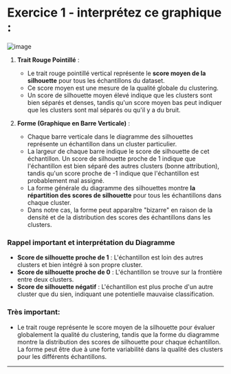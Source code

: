 
# Exercice 1 - interprétez ce graphique :

![image](https://github.com/hrhouma/Apprentissage-Non-Supervise/assets/10111526/0ef2e03c-f8d2-4d36-85dd-b7bee91f9402)

1. **Trait Rouge Pointillé** :
   - Le trait rouge pointillé vertical représente le **score moyen de la silhouette** pour tous les échantillons du dataset.
   - Ce score moyen est une mesure de la qualité globale du clustering.
   - Un score de silhouette moyen élevé indique que les clusters sont bien séparés et denses, tandis qu'un score moyen bas peut indiquer que les clusters sont mal séparés ou qu'il y a du bruit.

2. **Forme (Graphique en Barre Verticale)** :
   - Chaque barre verticale dans le diagramme des silhouettes représente un échantillon dans un cluster particulier.
   - La largeur de chaque barre indique le score de silhouette de cet échantillon. Un score de silhouette proche de 1 indique que l'échantillon est bien séparé des autres clusters (bonne attribution), tandis qu'un score proche de -1 indique que l'échantillon est probablement mal assigné.
   - La forme générale du diagramme des silhouettes montre **la répartition des scores de silhouette** pour tous les échantillons dans chaque cluster.
   - Dans notre cas, la forme peut apparaître "bizarre" en raison de la densité et de la distribution des scores des échantillons dans les clusters.

### Rappel important et interprétation du Diagramme

- **Score de silhouette proche de 1** : L'échantillon est loin des autres clusters et bien intégré à son propre cluster.
- **Score de silhouette proche de 0** : L'échantillon se trouve sur la frontière entre deux clusters.
- **Score de silhouette négatif** : L'échantillon est plus proche d'un autre cluster que du sien, indiquant une potentielle mauvaise classification.

### Très important: 
- Le trait rouge représente le score moyen de la silhouette pour évaluer globalement la qualité du clustering, tandis que la forme du diagramme montre la distribution des scores de silhouette pour chaque échantillon. La forme peut être due à une forte variabilité dans la qualité des clusters pour les différents échantillons.

---
